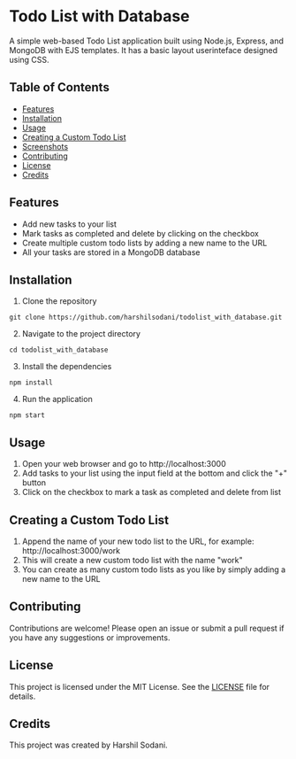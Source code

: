 # Todo List with Database

A simple web-based Todo List application built using Node.js, Express, and MongoDB with EJS templates. It has a basic layout userinteface designed using CSS. 


## Table of Contents

- [Features](#features)
- [Installation](#installation)
- [Usage](#usage)
- [Creating a Custom Todo List](#creating-a-custom-todo-list)
- [Screenshots](#screenshots)
- [Contributing](#contributing)
- [License](#license)
- [Credits](#credits)

## Features

- Add new tasks to your list
- Mark tasks as completed and delete by clicking on the checkbox
- Create multiple custom todo lists by adding a new name to the URL
- All your tasks are stored in a MongoDB database

## Installation

1. Clone the repository

```
git clone https://github.com/harshilsodani/todolist_with_database.git
```


2. Navigate to the project directory

```
cd todolist_with_database
```


3. Install the dependencies

```
npm install
```


4. Run the application

```
npm start
```


## Usage

1. Open your web browser and go to http://localhost:3000
2. Add tasks to your list using the input field at the bottom and click the "+" button
3. Click on the checkbox to mark a task as completed and delete from list

## Creating a Custom Todo List

1. Append the name of your new todo list to the URL, for example: http://localhost:3000/work
2. This will create a new custom todo list with the name "work"
3. You can create as many custom todo lists as you like by simply adding a new name to the URL


## Contributing

Contributions are welcome! Please open an issue or submit a pull request if you have any suggestions or improvements.

## License

This project is licensed under the MIT License. See the [LICENSE](LICENSE) file for details.

## Credits

This project was created by Harshil Sodani.


